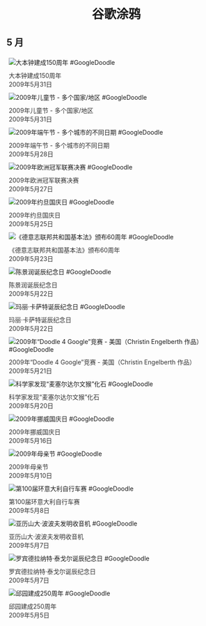 
<h1 align="center"> 谷歌涂鸦 </h1>




## 5 月

<div class="image">


<img src="https:https://lh3.googleusercontent.com/basNVVa40xLP9mpLG7gGeVJ0F8mUDOCIeoT1lCmFctxDOzXobuzkqzY9uj6oNgHACL9aNIXq0yysfTxqoT8I9a4r_-jfCRLFx9_Ktv3X=s660" alt="大本钟建成150周年 #GoogleDoodle" style="margin: 5px"/>
<div class="info" style="font-size: 14px; color:#333333; margin:5px"><div class="title">大本钟建成150周年</div><div class="date">2009年5月31日</div></div>

<img src="https://www.google.com/logos/2009/childrensday09.gif" alt="2009年儿童节 - 多个国家/地区 #GoogleDoodle" style="margin: 5px"/>
<div class="info" style="font-size: 14px; color:#333333; margin:5px"><div class="title">2009年儿童节 - 多个国家/地区</div><div class="date">2009年5月31日</div></div>

<img src="https://www.google.com/logos/2009/dragonboat09.gif" alt="2009年端午节 - 多个城市的不同日期 #GoogleDoodle" style="margin: 5px"/>
<div class="info" style="font-size: 14px; color:#333333; margin:5px"><div class="title">2009年端午节 - 多个城市的不同日期</div><div class="date">2009年5月28日</div></div>

<img src="https:https://lh3.googleusercontent.com/xsTmjG6WEM7L6x3EyHiV5TjT47yrXEVtJ-7C42-NBiVCTQ3uIVfFp0rrS12Aul_-rd5JcA5aeg2qYIZvGdihvOPGVgS60NZhDBFwXl1M=s660" alt="2009年欧洲冠军联赛决赛 #GoogleDoodle" style="margin: 5px"/>
<div class="info" style="font-size: 14px; color:#333333; margin:5px"><div class="title">2009年欧洲冠军联赛决赛</div><div class="date">2009年5月27日</div></div>

<img src="https:https://lh3.googleusercontent.com/m6XDrWufOs7aSeu9GUaf2H4Skd0R6yd5X4SO1LkWKTCkj8IqfWCCduKpb5iIi09l-ixSyQmgHSMkh8zIqqHCy9sHmcrU12p8CouaRxSYFg=s660" alt="2009年约旦国庆日 #GoogleDoodle" style="margin: 5px"/>
<div class="info" style="font-size: 14px; color:#333333; margin:5px"><div class="title">2009年约旦国庆日</div><div class="date">2009年5月25日</div></div>

<img src="https:https://lh3.googleusercontent.com/g-PIxf0aLhugELZZWQ8or7DAGxRrDfJXIbSsW1AoacTSuazzjeyz1r53rOa90BzQei8s94bXazOz_ZS-NSTnhqpBAoXun6M8jdJHwv7e=s660" alt="《德意志联邦共和国基本法》颁布60周年 #GoogleDoodle" style="margin: 5px"/>
<div class="info" style="font-size: 14px; color:#333333; margin:5px"><div class="title">《德意志联邦共和国基本法》颁布60周年</div><div class="date">2009年5月23日</div></div>

<img src="https://www.google.com/logos/2009/jingrun09.gif" alt="陈景润诞辰纪念日 #GoogleDoodle" style="margin: 5px"/>
<div class="info" style="font-size: 14px; color:#333333; margin:5px"><div class="title">陈景润诞辰纪念日</div><div class="date">2009年5月22日</div></div>

<img src="https:https://lh3.googleusercontent.com/ZCrvPylQxvMFh80KDNjTk5JZlFFSMIbHmwEsaepPqWn7f4A28_pDcwtB085hY2nAfomVQP4_w-Uk1wvrbvtuOL7Nd-r_hb35kBhtQs6v=s660" alt="玛丽·卡萨特诞辰纪念日 #GoogleDoodle" style="margin: 5px"/>
<div class="info" style="font-size: 14px; color:#333333; margin:5px"><div class="title">玛丽·卡萨特诞辰纪念日</div><div class="date">2009年5月22日</div></div>

<img src="https:https://lh3.googleusercontent.com/h5g5Cq8TsUtfnWw94ueFoIJj4sJCPmuaoUqOcZ13M3iYyV4LW0IBCfHnfP_0NT44EatwgmmdbZDklUR5BAkWjmnT9zFh1K3_ntt6hhoN=s660" alt="2009年“Doodle 4 Google”竞赛 - 美国（Christin Engelberth 作品） #GoogleDoodle" style="margin: 5px"/>
<div class="info" style="font-size: 14px; color:#333333; margin:5px"><div class="title">2009年“Doodle 4 Google”竞赛 - 美国（Christin Engelberth 作品）</div><div class="date">2009年5月21日</div></div>

<img src="https:https://lh3.googleusercontent.com/r8M2F-qT3j9ELYKaAh4JYQzcwtg4x70Jc-AKjLisnxHEfsw7tEwqRkzWI0c6MKSPy00VoXSRLMVbA1uX6O4BuwBeCt7mDs0lLMTjXKA=s660" alt="科学家发现“麦塞尔达尔文猴”化石 #GoogleDoodle" style="margin: 5px"/>
<div class="info" style="font-size: 14px; color:#333333; margin:5px"><div class="title">科学家发现“麦塞尔达尔文猴”化石</div><div class="date">2009年5月20日</div></div>

<img src="https://www.google.com/logos/2009/norway09.gif" alt="2009年挪威国庆日 #GoogleDoodle" style="margin: 5px"/>
<div class="info" style="font-size: 14px; color:#333333; margin:5px"><div class="title">2009年挪威国庆日</div><div class="date">2009年5月16日</div></div>

<img src="https:https://lh3.googleusercontent.com/7vxW4_LeNCIpRFFDzpccei7vDFiYUfYcWzykSRnrzgAc7UiOxFRWFwjCT4BmyY_UlebHLb4r-Z1mqRzbctCXQfIy55xak-Q1D1DcoKXK=s660" alt="2009年母亲节 #GoogleDoodle" style="margin: 5px"/>
<div class="info" style="font-size: 14px; color:#333333; margin:5px"><div class="title">2009年母亲节</div><div class="date">2009年5月10日</div></div>

<img src="https:https://lh3.googleusercontent.com/pQ6ZUDuRB8pmW1ynTx3UKdl8xJjxuYoLvnYYp5cYL6GCpBmmPc2rYKiYDmUREaqP-fSv08sHX1JweRALk1Z_oqyO7JVxEMZsBTq5YCo=s660" alt="第100届环意大利自行车赛 #GoogleDoodle" style="margin: 5px"/>
<div class="info" style="font-size: 14px; color:#333333; margin:5px"><div class="title">第100届环意大利自行车赛</div><div class="date">2009年5月8日</div></div>

<img src="https:https://lh3.googleusercontent.com/Pob_T2KdXDq1awKn9U273OIxw0VLZVidOqgkdadCkJLT3t69bKZE6gwurTagDAb4vIetVDx6R_w5QRvPGcWTZc4FAIcevMxKigb0nyk=s660" alt="亚历山大·波波夫发明收音机 #GoogleDoodle" style="margin: 5px"/>
<div class="info" style="font-size: 14px; color:#333333; margin:5px"><div class="title">亚历山大·波波夫发明收音机</div><div class="date">2009年5月7日</div></div>

<img src="https://www.google.com/logos/2009/tagore09.gif" alt="罗宾德拉纳特·泰戈尔诞辰纪念日 #GoogleDoodle" style="margin: 5px"/>
<div class="info" style="font-size: 14px; color:#333333; margin:5px"><div class="title">罗宾德拉纳特·泰戈尔诞辰纪念日</div><div class="date">2009年5月7日</div></div>

<img src="https:https://lh3.googleusercontent.com/1iSylEvrPLLfTpHryGePlNKqqNggC7sFxs9ZTbZTOEFGe0eGqLBNq1JYaXAtdKHZtIWTJ3BaXrTAzhKI6J1p5UHj_FUJUm-YdB_7tcKw=s660" alt="邱园建成250周年 #GoogleDoodle" style="margin: 5px"/>
<div class="info" style="font-size: 14px; color:#333333; margin:5px"><div class="title">邱园建成250周年</div><div class="date">2009年5月5日</div></div>

</div>








